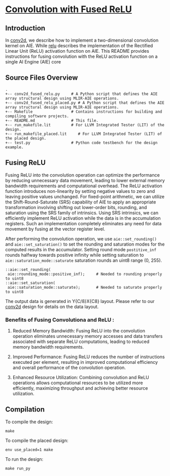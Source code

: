 <!---//===- README.md --------------------------*- Markdown -*-===//
//
// This file is licensed under the Apache License v2.0 with LLVM Exceptions.
// See https://llvm.org/LICENSE.txt for license information.
// SPDX-License-Identifier: Apache-2.0 WITH LLVM-exception
//
// Copyright (C) 2024, Advanced Micro Devices, Inc.
// 
//===----------------------------------------------------------------------===//-->

# <ins>Convolution with Fused ReLU</ins>

## Introduction

In [conv2d](../conv2d), we describe how to implement a two-dimensional convolution kernel on AIE. While [relu](../relu) describes the implementation of the Rectified Linear Unit (ReLU) activation function on AIE. This README provides instructions for fusing convolution with the ReLU activation function on a single AI Engine (AIE) core


## Source Files Overview

```
.
+-- conv2d_fused_relu.py     # A Python script that defines the AIE array structural design using MLIR-AIE operations.
+-- conv2d_fused_relu_placed.py # A Python script that defines the AIE array structural design using MLIR-AIE operations.
+-- Makefile                 # Contains instructions for building and compiling software projects.
+-- README.md                # This file.
+-- run_makefile.lit         # For LLVM Integrated Tester (LIT) of the design.
+-- run_makefile_placed.lit     # For LLVM Integrated Tester (LIT) of the placed design.
+-- test.py                  # Python code testbench for the design example.
```

## Fusing ReLU
Fusing ReLU into the convolution operation can optimize the performance by reducing unnecessary data movement, leading to lower external memory bandwidth requirements and computational overhead. The ReLU activation function introduces non-linearity by setting negative values to zero and leaving positive values unchanged. For fixed-point arithmetic, we can utilize the Shift-Round-Saturate (SRS) capability of AIE to apply an appropriate transformation involving shifting out lower-order bits, rounding, and saturation using the SRS family of intrinsics. Using SRS intrinsics, we can efficiently implement ReLU activation while the data is in the accumulation registers. Such an implementation completely eliminates any need for data movement by fusing at the vector register level.

After performing the convolution operation, we use `aie::set_rounding()` and `aie::set_saturation()` to set the rounding and saturation modes for the computed results in the accumulator. Setting round mode `postitive_inf` rounds halfway towards positive infinity while setting saturation to `aie::saturation_mode::saturate` saturation rounds an uint8 range (0, 255). 


```
::aie::set_rounding(
 aie::rounding_mode::positive_inf);     # Needed to rounding properly to uint8
::aie::set_saturation(
 aie::saturation_mode::saturate);       # Needed to saturate properly to uint8
```

The output data is generated in Y{C/8}X{C8} layout. Please refer to our [conv2d](../conv2d) design for details on the data layout. 

### Benefits of Fusing Convolutiona and ReLU :

1. Reduced Memory Bandwidth:
Fusing ReLU into the convolution operation eliminates unnecessary memory accesses and data transfers associated with separate ReLU computations, leading to reduced memory bandwidth requirements.

2. Improved Performance:
Fusing ReLU reduces the number of instructions executed per element, resulting in improved computational efficiency and overall performance of the convolution operation.

3. Enhanced Resource Utilization:
Combining convolution and ReLU operations allows computational resources to be utilized more efficiently, maximizing throughput and achieving better resource utilization.


## Compilation
To compile the design:
```shell
make
```

To compile the placed design:
```shell
env use_placed=1 make
```

To run the design:
```shell
make run_py
```